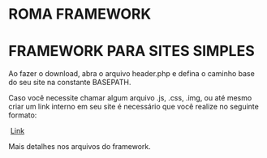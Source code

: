 # ROMA FRAMEWORK
# FRAMEWORK PARA SITES SIMPLES

Ao fazer o download, abra o arquivo header.php e defina o caminho base do seu site na constante BASEPATH.

Caso você necessite chamar algum arquivo .js, .css, .img, ou até mesmo criar um link interno em seu site é necessário que você realize no seguinte formato:

<div class="highlight highlight-text-html-php">
<script src="<span class="pl-pse"><?php</span>echo BASEPATH;<span class="pl-pse">?></span>meuscript.js"></script>
<link rel="stylesheet" href="<?php echo BASEPATH; ?>meuestilo.css" />
<img src="<?php echo BASEPATH; ?>minhaimagem.png" alt="">
<a href="<?php echo BASEPATH; ?>meulink">Link</a>
</div>

Mais detalhes nos arquivos do framework.


